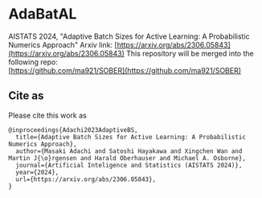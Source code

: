 # AdaBatAL
AISTATS 2024, "Adaptive Batch Sizes for Active Learning: A Probabilistic Numerics Approach"
Arxiv link: [https://arxiv.org/abs/2306.05843](https://arxiv.org/abs/2306.05843)
This repository will be merged into the following repo:<br>
[https://github.com/ma921/SOBER](https://github.com/ma921/SOBER)

## Cite as

Please cite this work as
```
@inproceedings{Adachi2023AdaptiveBS,
  title={Adaptive Batch Sizes for Active Learning: A Probabilistic Numerics Approach},
  author={Masaki Adachi and Satoshi Hayakawa and Xingchen Wan and Martin J{\o}rgensen and Harald Oberhauser and Michael A. Osborne},
  journal={Artificial Inteligence and Statistics (AISTATS 2024)},
  year={2024},
  url={https://arxiv.org/abs/2306.05843},
}
```
